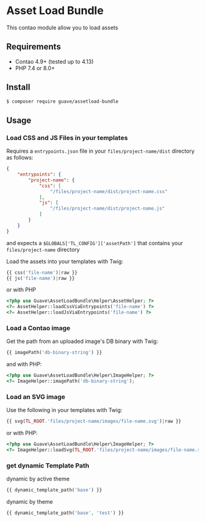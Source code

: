 # Asset Load Bundle

This contao module allow you to load assets

## Requirements

- Contao 4.9+ (tested up to 4.13)
- PHP 7.4 or 8.0+

## Install

```BASH
$ composer require guave/assetload-bundle
```

## Usage

### Load CSS and JS Files in your templates

Requires a `entrypoints.json` file in your `files/project-name/dist` directory as follows:

```JSON
{
    "entrypoints": {
        "project-name": {
            "css": [
                "/files/project-name/dist/project-name.css"
            ],
            "js": [
                "/files/project-name/dist/project-name.js"
            ]
        }
    }
}
```

and expects a `$GLOBALS['TL_CONFIG']['assetPath']` that contains your `files/project-name` directory

Load the assets into your templates with Twig:

```PHP
{{ css('file-name')|raw }}
{{ js('file-name')|raw }}
```

or with PHP

```PHP
<?php use Guave\AssetLoadBundle\Helper\AssetHelper; ?>
<?= AssetHelper::loadCssViaEntrypoints('file-name') ?>
<?= AssetHelper::loadJsViaEntrypoints('file-name') ?>
```

### Load a Contao image

Get the path from an uploaded image's DB binary with Twig:

```PHP
{{ imagePath('db-binary-string') }}
```

and with PHP:

```PHP
<?php use Guave\AssetLoadBundle\Helper\ImageHelper; ?>
<?= ImageHelper::imagePath('db-binary-string');
```

### Load an SVG image

Use the following in your templates with Twig:

```PHP
{{ svg(TL_ROOT.'files/project-name/images/file-name.svg')|raw }}
```

or with PHP:

```PHP
<?php use Guave\AssetLoadBundle\Helper\ImageHelper; ?>
<?= ImageHelper::loadSvg(TL_ROOT.'files/project-name/images/file-name.svg');
```

### get dynamic Template Path
dynamic by active theme
```PHP
{{ dynamic_template_path('base') }}
```
dynamic by theme
```PHP
{{ dynamic_template_path('base', 'test') }}
```
